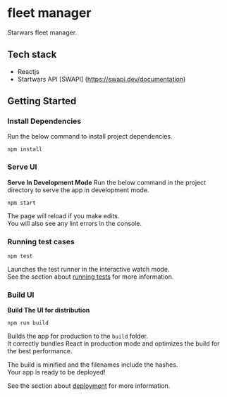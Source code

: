 # fleet manager
Starwars fleet manager.

## Tech stack
- Reactjs
- Startwars API [SWAPI] (https://swapi.dev/documentation)

## Getting Started
###  Install Dependencies
Run the below command to install project dependencies.

```
npm install
```
###  Serve UI
**Serve In Development Mode**
Run the below command in the project directory to serve the app in development mode.

```
npm start
```
The page will reload if you make edits.\
You will also see any lint errors in the console.

###  Running test cases

```
npm test
```

Launches the test runner in the interactive watch mode.\
See the section about [running tests](https://facebook.github.io/create-react-app/docs/running-tests) for more information.

### Build UI
**Build The UI for distribution**

```
npm run build
```
Builds the app for production to the `build` folder.\
It correctly bundles React in production mode and optimizes the build for the best performance.

The build is minified and the filenames include the hashes.\
Your app is ready to be deployed!

See the section about [deployment](https://facebook.github.io/create-react-app/docs/deployment) for more information.
